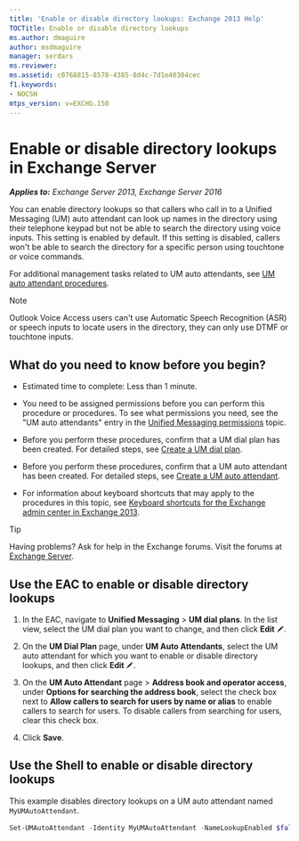 ```yaml
---
title: 'Enable or disable directory lookups: Exchange 2013 Help'
TOCTitle: Enable or disable directory lookups
ms.author: dmaguire
author: msdmaguire
manager: serdars
ms.reviewer:
ms.assetid: c0768815-8578-4385-8d4c-7d1e40304cec
f1.keywords:
- NOCSH
mtps_version: v=EXCHG.150
---
```


# Enable or disable directory lookups in Exchange Server

_**Applies to:** Exchange Server 2013, Exchange Server 2016_

You can enable directory lookups so that callers who call in to a Unified Messaging (UM) auto attendant can look up names in the directory using their telephone keypad but not be able to search the directory using voice inputs. This setting is enabled by default. If this setting is disabled, callers won't be able to search the directory for a specific person using touchtone or voice commands.

For additional management tasks related to UM auto attendants, see [UM auto attendant procedures](um-auto-attendant-procedures-exchange-2013-help.md).

> [!NOTE]
> Outlook Voice Access users can't use Automatic Speech Recognition (ASR) or speech inputs to locate users in the directory, they can only use DTMF or touchtone inputs.

## What do you need to know before you begin?

- Estimated time to complete: Less than 1 minute.

- You need to be assigned permissions before you can perform this procedure or procedures. To see what permissions you need, see the "UM auto attendants" entry in the [Unified Messaging permissions](unified-messaging-permissions-exchange-2013-help.md) topic.

- Before you perform these procedures, confirm that a UM dial plan has been created. For detailed steps, see [Create a UM dial plan](create-um-dial-plan-exchange-2013-help.md).

- Before you perform these procedures, confirm that a UM auto attendant has been created. For detailed steps, see [Create a UM auto attendant](create-a-um-auto-attendant-exchange-2013-help.md).

- For information about keyboard shortcuts that may apply to the procedures in this topic, see [Keyboard shortcuts for the Exchange admin center in Exchange 2013](keyboard-shortcuts-in-the-exchange-admin-center-2013-help.md).

> [!TIP]
> Having problems? Ask for help in the Exchange forums. Visit the forums at [Exchange Server](https://go.microsoft.com/fwlink/p/?linkId=60612).

## Use the EAC to enable or disable directory lookups

1. In the EAC, navigate to **Unified Messaging** \> **UM dial plans**. In the list view, select the UM dial plan you want to change, and then click **Edit** ![Edit icon](images/ITPro_EAC_EditIcon.gif).

2. On the **UM Dial Plan** page, under **UM Auto Attendants**, select the UM auto attendant for which you want to enable or disable directory lookups, and then click **Edit** ![Edit icon](images/ITPro_EAC_EditIcon.gif).

3. On the **UM Auto Attendant** page \> **Address book and operator access**, under **Options for searching the address book**, select the check box next to **Allow callers to search for users by name or alias** to enable callers to search for users. To disable callers from searching for users, clear this check box.

4. Click **Save**.

## Use the Shell to enable or disable directory lookups

This example disables directory lookups on a UM auto attendant named `MyUMAutoAttendant`.

```powershell
Set-UMAutoAttendant -Identity MyUMAutoAttendant -NameLookupEnabled $false
```
